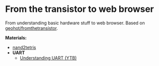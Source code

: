 # From the transistor to web browser

From understanding basic hardware stuff to web browser. Based on [geohot/fromthetransistor](https://github.com/geohot/fromthetransistor).

**Materials:**
- [nand2tetris](https://www.nand2tetris.org/)
- **UART**
    - [Understanding UART (YTB)](https://www.youtube.com/watch?v=sTHckUyxwp8)
